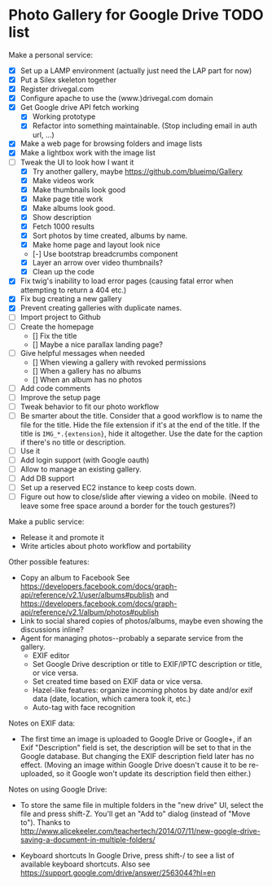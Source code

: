 Photo Gallery for Google Drive TODO list
========================================

Make a personal service:

* [x] Set up a LAMP environment (actually just need the LAP part for now)
* [x] Put a Silex skeleton together
* [x] Register drivegal.com
* [x] Configure apache to use the (www.)drivegal.com domain 
* [x] Get Google drive API fetch working
    - [x] Working prototype
    - [x] Refactor into something maintainable. (Stop including email in auth url, ...)
* [x] Make a web page for browsing folders and image lists 
* [x] Make a lightbox work with the image list
* [ ] Tweak the UI to look how I want it
    - [x] Try another gallery, maybe https://github.com/blueimp/Gallery
    - [x] Make videos work
    - [x] Make thumbnails look good
    - [x] Make page title work
    - [x] Make albums look good.
    - [x] Show description
    - [x] Fetch 1000 results
    - [x] Sort photos by time created, albums by name.
    - [x] Make home page and layout look nice
    - [-] Use bootstrap breadcrumbs component
    - [x] Layer an arrow over video thumbnails?
    - [x] Clean up the code
* [x] Fix twig's inability to load error pages (causing fatal error when attempting to return a 404 etc.)
* [x] Fix bug creating a new gallery
* [x] Prevent creating galleries with duplicate names.
* [ ] Import project to Github
* [ ] Create the homepage
    - [] Fix the title
    - [] Maybe a nice parallax landing page?
* [ ] Give helpful messages when needed
    - [] When viewing a gallery with revoked permissions
    - [] When a gallery has no albums
    - [] When an album has no photos
* [ ] Add code comments
* [ ] Improve the setup page
* [ ] Tweak behavior to fit our photo workflow
* [ ] Be smarter about the title. Consider that a good workflow is to name the file for the title. Hide the file extension if it's at the end of the title. If the title is `IMG_*.{extension}`, hide it altogether. Use the date for the caption if there's no title or description.
* [ ] Use it
* [ ] Add login support (with Google oauth)
* [ ] Allow to manage an existing gallery.
* [ ] Add DB support
* [ ] Set up a reserved EC2 instance to keep costs down.
* [ ] Figure out how to close/slide after viewing a video on mobile. (Need to leave some free space around a border for the touch gestures?)

Make a public service:

* Release it and promote it
* Write articles about photo workflow and portability

Other possible features:

* Copy an album to Facebook
  See https://developers.facebook.com/docs/graph-api/reference/v2.1/user/albums#publish
  and https://developers.facebook.com/docs/graph-api/reference/v2.1/album/photos#publish 
* Link to social shared copies of photos/albums, maybe even showing the discussions inline?
* Agent for managing photos--probably a separate service from the gallery.
    - EXIF editor
    - Set Google Drive description or title to EXIF/IPTC description or title, or vice versa.
    - Set created time based on EXIF data or vice versa.
    - Hazel-like features: organize incoming photos by date and/or exif data (date, location, which camera took it, etc.)
    - Auto-tag with face recognition


Notes on EXIF data:

* The first time an image is uploaded to Google Drive or Google+, if an Exif "Description" field is set, the description will be set to that in the Google database. But changing the EXIF description field later has no effect. (Moving an image within Google Drive doesn't cause it to be re-uploaded, so it Google won't update its description field then either.)

Notes on using Google Drive:

* To store the same file in multiple folders in the "new drive" UI, select the file and press shift-Z.
  You'll get an "Add to" dialog (instead of "Move to").
  Thanks to http://www.alicekeeler.com/teachertech/2014/07/11/new-google-drive-saving-a-document-in-multiple-folders/

* Keyboard shortcuts
  In Google Drive, press shift-/ to see a list of available keyboard shortcuts.
  Also see https://support.google.com/drive/answer/2563044?hl=en

